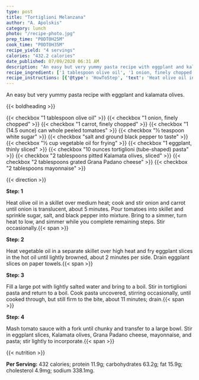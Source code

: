 ```yaml
---
type: post
title: "Tortiglioni Melanzana"
author: "A. Apolskis"
category: lunch
photo: "/recipe-photo.jpg"
prep_time: "P0DT0H25M"
cook_time: "P0DT0H35M"
recipe_yield: "4 servings"
calories: "432.2 calories"
date_published: 07/09/2020 06:31 AM
description: "An easy but very yummy pasta recipe with eggplant and kalamata olives."
recipe_ingredient: ['1 tablespoon olive oil', '1 onion, finely chopped', '1 carrot, finely chopped', '1 (14.5 ounce) can whole peeled tomatoes', '½ teaspoon white sugar', 'salt and ground black pepper to taste', '½ cup vegetable oil for frying', '1 eggplant, thinly sliced', '10 ounces tortiglioni (tube-shaped) pasta', '2 tablespoons pitted Kalamata olives, sliced', '2 tablespoons grated Grana Padano cheese', '2 tablespoons mayonnaise']
recipe_instructions: [{'@type': 'HowToStep', 'text': 'Heat olive oil in a skillet over medium heat; cook and stir onion and carrot until onion is translucent, about 5 minutes. Pour tomatoes into skillet and sprinkle sugar, salt, and black pepper into mixture. Bring to a simmer, turn heat to low, and simmer while you complete remaining steps. Stir occasionally.\n'}, {'@type': 'HowToStep', 'text': 'Heat vegetable oil in a separate skillet over high heat and fry eggplant slices in the hot oil until lightly browned, about 2 minutes per side. Drain eggplant slices on paper towels.\n'}, {'@type': 'HowToStep', 'text': 'Fill a large pot with lightly salted water and bring to a boil. Stir in tortiglioni pasta and return to a boil. Cook pasta uncovered, stirring occasionally, until cooked through, but still firm to the bite, about 11 minutes; drain.\n'}, {'@type': 'HowToStep', 'text': 'Mash tomato sauce with a fork until chunky and transfer to a large bowl. Stir in eggplant slices, Kalamata olives, Grana Padano cheese, mayonnaise, and pasta; stir lightly to incorporate.\n'}]
---
```


An easy but very yummy pasta recipe with eggplant and kalamata olives. 

{{< boldheading >}}

{{< checkbox "1 tablespoon olive oil" >}}
{{< checkbox "1  onion, finely chopped" >}}
{{< checkbox "1  carrot, finely chopped" >}}
{{< checkbox "1 (14.5 ounce) can whole peeled tomatoes" >}}
{{< checkbox "½ teaspoon white sugar" >}}
{{< checkbox "salt and ground black pepper to taste" >}}
{{< checkbox "½ cup vegetable oil for frying" >}}
{{< checkbox "1  eggplant, thinly sliced" >}}
{{< checkbox "10 ounces tortiglioni (tube-shaped) pasta" >}}
{{< checkbox "2 tablespoons pitted Kalamata olives, sliced" >}}
{{< checkbox "2 tablespoons grated Grana Padano cheese" >}}
{{< checkbox "2 tablespoons mayonnaise" >}}


{{< direction >}}

**Step: 1**

Heat olive oil in a skillet over medium heat; cook and stir onion and carrot until onion is translucent, about 5 minutes. Pour tomatoes into skillet and sprinkle sugar, salt, and black pepper into mixture. Bring to a simmer, turn heat to low, and simmer while you complete remaining steps. Stir occasionally.{{< span >}}

**Step: 2**

Heat vegetable oil in a separate skillet over high heat and fry eggplant slices in the hot oil until lightly browned, about 2 minutes per side. Drain eggplant slices on paper towels.{{< span >}}

**Step: 3**

Fill a large pot with lightly salted water and bring to a boil. Stir in tortiglioni pasta and return to a boil. Cook pasta uncovered, stirring occasionally, until cooked through, but still firm to the bite, about 11 minutes; drain.{{< span >}}

**Step: 4**

Mash tomato sauce with a fork until chunky and transfer to a large bowl. Stir in eggplant slices, Kalamata olives, Grana Padano cheese, mayonnaise, and pasta; stir lightly to incorporate.{{< span >}}

{{< nutrition >}}

**Per Serving:** 432 calories; protein 11.9g; carbohydrates 63.2g; fat 15.9g; cholesterol 4.9mg; sodium 338.1mg.